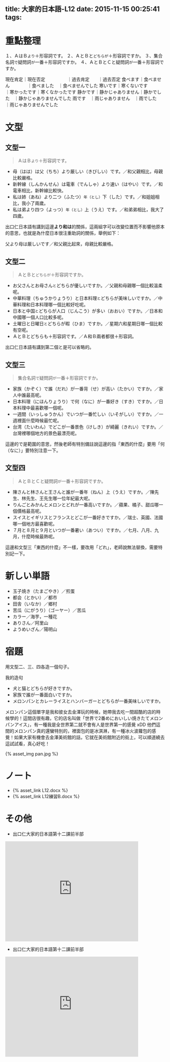 title: 大家的日本語-L12
date: 2015-11-15 00:25:41
tags:
---

# 重點整理

１、ＡはＢ`より`＋形容詞です。
２、ＡとＢと`どちらが`＋形容詞ですか。
３、集合名詞`で`疑問詞`が`一番＋形容詞ですか。
４、ＡとＢとＣと疑問詞`が`一番＋形容詞ですか。

現在肯定｜現在否定　　　　　｜過去肯定　　｜過去否定
食べます｜食べません　　　　｜食べました　｜食べませんでした
寒いです｜寒くないです　　　｜寒かったです｜寒くなかったです
静かです｜静かじゃありません｜静かでした　｜静かじゃありませんでした
雨です　｜雨じゃありません　｜雨でした　　｜雨じゃありませんでした

<!-- more -->

# 文型

## 文型一

> ＡはＢ`より`＋形容詞です。

+ 母（はは）は父（ちち）より厳しい（きびしい）です。／和父親相比，母親比較嚴格。
+ 新幹線（しんかんせん）は電車（でんしゃ）より速い（はやい）です。／和電車相比，新幹線比較快。
+ 私は姉（あね）より二つ（ふたつ）`年（とし）`下（した）です。／和姐姐相比，我小了兩歲。
+ 私は弟より四つ（よっつ）`年（とし）`上（うえ）です。／和弟弟相比，我大了四歲。

出口仁日本語有講到這邊**より和は**的關係，這兩組字可以改變位置而不影響他原本的意思，也就是為什麼日本很注重助詞的關係，舉例如下：

父より母は厳しいです／和父親比起來，母親比較嚴格。
  
## 文型二

> ＡとＢと`どちらが`＋形容詞ですか。

+ お父さんとお母さん`と`どちらが優しいですか。／父親和母親哪一個比較溫柔呢。
+ 中華料理（ちゅうかりょうり）と日本料理`と`どちらが美味しいですか。／中華料理和日本料理哪一個比較好吃呢。
+ 日本と中国`と`どちらが人口（じんこう）が多い（おおい）ですか。／日本和中國哪一個人口比較多呢。
+ 土曜日と日曜日`と`どちらが暇（ひま）ですか。／星期六和星期日哪一個比較有空呢。
+ ＡとＢとどちらも＋形容詞です。／Ａ和Ｂ兩者都很＋形容詞。

出口仁日本語有講到第二個と是可以省略的。

## 文型三

> 集合名詞`で`疑問詞`が`一番＋形容詞ですか。

+ 家族（かぞく）で誰（だれ）が一番背（せ）が高い（たかい）ですか。／家人中誰最高呢。
+ 日本料理（にほんりょうり）で何（なに）が一番好き（すき）ですか。／日本料理中最喜歡哪一個呢。
+ 一週間（いっしゅうかん）でいつが一番忙しい（いそがしい）ですか。／一週裡面什麼時候最忙呢。
+ 台湾（たいわん）でどこが一番景色（けしき）が綺麗（きれい）ですか。／台灣裡哪個地方的景色最漂亮呢。

這邊的で是範圍的意思，然後老師有特別備註說這邊的指「東西的什麼」要用「何（なに）」要特別注意一下。

## 文型四

> ＡとＢとＣと疑問詞`が`一番＋形容詞ですか。

+ 陳さんと林さんと王さんと誰が一番年（ねん）上（うえ）ですか。／陳先生、林先生、王先生哪一位年紀最大呢。
+ りんごとみかんとメロンとどれが一番高いですか。／蘋果、橘子、甜瓜哪一個價格最高呢。
+ スイスとイギリスとフランスとどこが一番好きですか。／瑞士、英國、法國哪一個地方最喜歡呢。
+ ７月と８月と９月といつが一番暑い（あつい）ですか。／七月、八月、九月，什麼時候最熱呢。

這邊和文型三「東西的什麼」不一樣，要改用「どれ」，老師說無法替換，需要特別記一下。

# 新しい単語

+ 玉子焼き（たまごやき）／煎蛋
+ 都会（とかい）／都市
+ 田舎（いなか）／鄉村
+ 苦瓜（にがうり）（ゴーヤー）／苦瓜
+ カラー／海芋，一種花
+ ありさん／阿里山
+ ようめいざん／陽明山

# 宿題

用文型二、三、四各造一個句子。

我的造句

+ 犬と猫とどちらが好きですか。
+ 家族で誰が一番面白いですか。
+ メロンパンとカレーライスとハンバーガーとどちらが一番美味しいですか。

メロンパン這個單字是我和彼女去金澤玩的時候，她帶我去吃一間超酷的店的時候學的！這間店很有趣，它的店名叫做「世界で2番めにおいしい焼きたてメロンパンアイス」，有一種我是全世界第二就不會有人是世界第一的感覺 xDD 他們這間的メロンパン真的還蠻特別的，裡面包的是冰淇淋，有一種冰火波蘿包的感覺！如果大家有機會去金澤美術館的話，它就在美術館附近的街上，可以順道繞去這試試看，真心好吃！

{% asset_img pan.jpg %}

# ノート

+ {% asset_link L12.docx %}
+ {% asset_link L12練習B.docx %}

# その他

+ 出口仁大家的日本語第十二課前半部

<iframe width="420" height="315" src="https://www.youtube.com/embed/2vJe7BY6SiU" frameborder="0" allowfullscreen></iframe>

+ 出口仁大家的日本語第十二課前半部

<iframe width="420" height="315" src="https://www.youtube.com/embed/IXiFXzTYE-0" frameborder="0" allowfullscreen></iframe>

